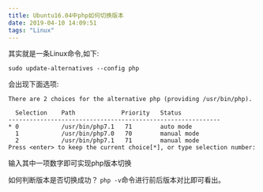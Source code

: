 ```yaml
---
title: Ubuntu16.04中php如何切换版本
date: 2019-04-10 14:09:51
tags: "Linux"
---
```


其实就是一条Linux命令,如下:
```
sudo update-alternatives --config php
```
<!--more-->
会出现下面选项:
```
There are 2 choices for the alternative php (providing /usr/bin/php).

  Selection    Path             Priority   Status
------------------------------------------------------------
* 0            /usr/bin/php7.1   71        auto mode
  1            /usr/bin/php7.0   70        manual mode
  2            /usr/bin/php7.1   71        manual mode
Press <enter> to keep the current choice[*], or type selection number:
```
输入其中一项数字即可实现php版本切换

如何判断版本是否切换成功？
`php -v`命令进行前后版本对比即可看出。

